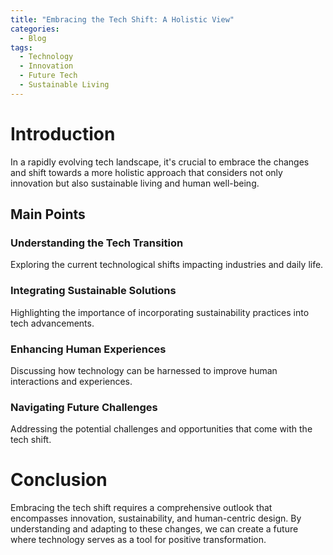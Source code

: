 ```yaml
---
title: "Embracing the Tech Shift: A Holistic View"
categories:
  - Blog
tags:
  - Technology
  - Innovation
  - Future Tech
  - Sustainable Living
---
```


# Introduction
In a rapidly evolving tech landscape, it's crucial to embrace the changes and shift towards a more holistic approach that considers not only innovation but also sustainable living and human well-being.

## Main Points
### Understanding the Tech Transition
Exploring the current technological shifts impacting industries and daily life.

### Integrating Sustainable Solutions
Highlighting the importance of incorporating sustainability practices into tech advancements.

### Enhancing Human Experiences
Discussing how technology can be harnessed to improve human interactions and experiences.

### Navigating Future Challenges
Addressing the potential challenges and opportunities that come with the tech shift.

# Conclusion
Embracing the tech shift requires a comprehensive outlook that encompasses innovation, sustainability, and human-centric design. By understanding and adapting to these changes, we can create a future where technology serves as a tool for positive transformation.